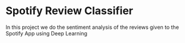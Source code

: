 # Spotify Review Classifier
In this project we do the sentiment analysis of the reviews given to the Spotify App using Deep Learning
